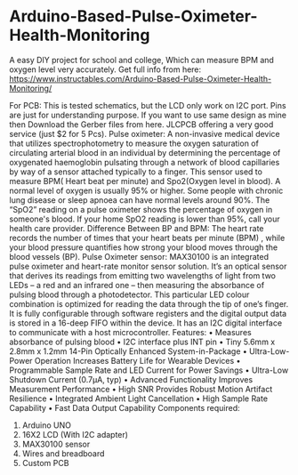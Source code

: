 # Arduino-Based-Pulse-Oximeter-Health-Monitoring
A easy DIY project for school and college, Which can measure BPM and oxygen level very accurately.
Get full info from here: https://www.instructables.com/Arduino-Based-Pulse-Oximeter-Health-Monitoring/

For PCB:
This is tested schematics, but the LCD only work on I2C port. Pins are just for understanding purpose. If you want to use same design as mine then Download the Gerber files from here. JLCPCB offering a very good service (just $2 for 5 Pcs).
Pulse oximeter:
A non-invasive medical device that utilizes spectrophotometry to measure the oxygen saturation of circulating arterial blood in an individual by determining the percentage of oxygenated haemoglobin pulsating through a network of blood capillaries by way of a sensor attached typically to a finger. This sensor used to measure BPM( Heart beat per minute) and Spo2(Oxygen level in blood).
A normal level of oxygen is usually 95% or higher. Some people with chronic lung disease or sleep apnoea can have normal levels around 90%. The “SpO2” reading on a pulse oximeter shows the percentage of oxygen in someone's blood. If your home SpO2 reading is lower than 95%, call your health care provider.
Difference Between BP and BPM:
The heart rate records the number of times that your heart beats per minute (BPM) , while your blood pressure quantifies how strong your blood moves through the blood vessels (BP).
Pulse Oximeter sensor:
MAX30100 is an integrated pulse oximeter and heart-rate monitor sensor solution. It’s an optical sensor that derives its readings from emitting two wavelengths of light from two LEDs – a red and an infrared one – then measuring the absorbance of pulsing blood through a photodetector. This particular LED colour combination is optimized for reading the data through the tip of one’s finger. It is fully configurable through software registers and the digital output data is stored in a 16-deep FIFO within the device. It has an I2C digital interface to communicate with a host microcontroller.
Features:
•	Measures absorbance of pulsing blood
•	I2C interface plus INT pin
•	Tiny 5.6mm x 2.8mm x 1.2mm 14-Pin Optically Enhanced System-in-Package
•	Ultra-Low-Power Operation Increases Battery Life for Wearable Devices
•	Programmable Sample Rate and LED Current for Power Savings
•	Ultra-Low Shutdown Current (0.7µA, typ)
•	Advanced Functionality Improves Measurement Performance
•	High SNR Provides Robust Motion Artifact Resilience
•	Integrated Ambient Light Cancellation
•	High Sample Rate Capability
•	Fast Data Output Capability
Components required:
1)	Arduino UNO 
2)	16X2 LCD (With I2C adapter)
3)	MAX30100 sensor
4)	Wires and breadboard
5)	Custom PCB
